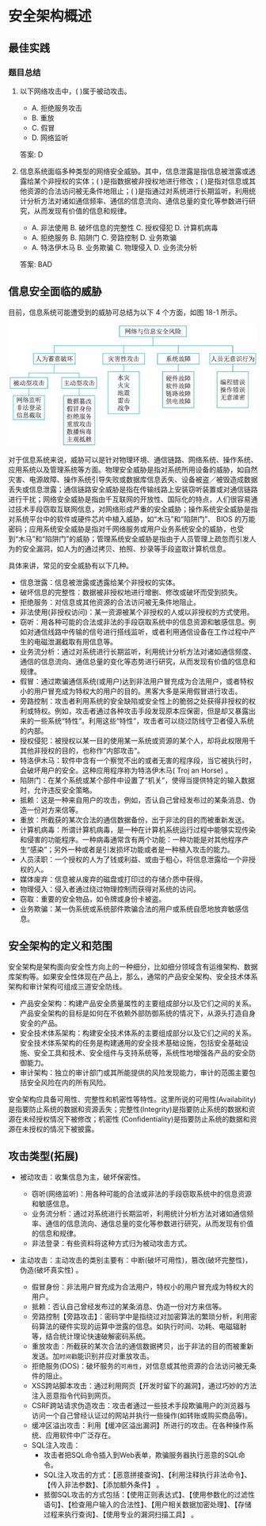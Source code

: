 # 安全架构概述


## 最佳实践


### 题目总结

1. 以下网络攻击中，(  )属于被动攻击。

    - A. 拒绝服务攻击
    - B. 重放
    - C. 假冒
    - D. 网络监听 

    答案: D

2. 信息系统面临多种类型的网络安全威胁。其中，信息泄露是指信息被泄露或透露给某个非授权的实体；(  )是指数据被非授权地进行修改；(  )是指对信息或其他资源的合法访问被无条件地阻止；(  )是指通过对系统进行长期监听，利用统计分析方法对诸如通信频率、通信的信息流向、通信总量的变化等参数进行研究，从而发现有价值的信息和规律。


    - A. 非法使用 B. 破坏信息的完整性 C. 授权侵犯 D. 计算机病毒
    - A. 拒绝服务 B. 陷阱门 C. 旁路控制 D. 业务欺骗
    - A. 特洛伊木马 B. 业务欺骗 C. 物理侵入 D. 业务流分析 

    答案: BAD




## 信息安全面临的威胁

目前，信息系统可能遭受到的威胁可总结为以下 4 个方面，如图 18-1 所示。

![alt text](1安全架构概述/信息系统受到的安全威胁.png)

对于信息系统来说，威胁可以是针对物理环境、通信链路、网络系统、操作系统、应用系统以及管理系统等方面。物理安全威胁是指对系统所用设备的威胁，如自然灾害、电源故障、操作系统引导失败或数据库信息丢失、设备被盗／被毁造成数据丢失或信息泄露；通信链路安全威胁是指在传输线路上安装窃听装置或对通信链路进行干扰；网络安全威胁是指由千互联网的开放性、国际化的特点，人们很容易通过技术手段窃取互联网信息，对网络形成严重的安全威胁；操作系统安全威胁是指对系统平台中的软件或硬件芯片中植入威胁，如“木马”和“陷阱门”、 BIOS 的万能密码；应用系统安全威胁是指对千网络服务或用户业务系统安全的威胁，也受到“木马”和“陷阱门”的威胁；管理系统安全威胁是指由于人员管理上疏忽而引发人为的安全漏洞，如人为的通过拷贝、拍照、抄录等手段盗取计算机信息。

具体来讲，常见的安全威胁有以下几种。

- 信息泄露：信息被泄露或透露给某个非授权的实体。
- 破坏信息的完整性：数据被非授权地进行增删、修改或破坏而受到损失。
- 拒绝服务：对信息或其他资源的合法访问被无条件地阻止。
- 非法使用(非授权访问)：某一资源被某个非授权的人或以非授权的方式使用。
- 窃听：用各种可能的合法或非法的手段窃取系统中的信息资源和敏感信息。例如对通信线路中传输的信号进行搭线监听，或者利用通信设备在工作过程中产生的电磁泄漏截取有用信息等。
- 业务流分析：通过对系统进行长期监听，利用统计分析方法对诸如通信频度、通信的信息流向、通信总量的变化等态势进行研究，从而发现有价值的信息和规律。
- 假冒：通过欺骗通信系统(或用户)达到非法用户冒充成为合法用户，或者特权小的用户冒充成为特权大的用户的目的。黑客大多是采用假冒进行攻击。
- 旁路控制：攻击者利用系统的安全缺陷或安全性上的脆弱之处获得非授权的权利或特权。例如，攻击者通过各种攻击手段发现原本应保密，但是却又暴露出来的一些系统“特性”。利用这些“特性”，攻击者可以绕过防线守卫者侵入系统的内部。
- 授权侵犯：被授权以某一目的使用某一系统或资源的某个人，却将此权限用千其他非授权的目的，也称作“内部攻击“。
- 特洛伊木马：软件中含有一个察觉不出的或者无害的程序段，当它被执行时，会破坏用户的安全。这种应用程序称为特洛伊木马( Troj an Horse) 。
- 陷阱门：在某个系统或某个部件中设置了“机关”，使得当提供特定的输入数据时，允许违反安全策略。
- 抵赖：这是一种来自用户的攻击，例如，否认自己曾经发布过的某条消息、伪造一份对方来信等。
- 重放：所截获的某次合法的通信数据备份，出于非法的目的而被重新发送。
- 计算机病毒：所谓计算机病毒，是一种在计算机系统运行过程中能够实现传染和侵害的功能程序。一种病毒通常含有两个功能：一种功能是对其他程序产生“感染”；另外一种或者是引发损坏功能或者是一种植入攻击的能力。
- 人员渎职：一个授权的人为了钱或利益、或由于粗心，将信息泄露给一个非授权的人。
- 媒体废弃：信息被从废弃的磁盘或打印过的存储介质中获得。
- 物理侵入：侵入者通过绕过物理控制而获得对系统的访问。
- 窃取：重要的安全物品，如令牌或身份卡被盗。
- 业务欺骗：某一伪系统或系统部件欺骗合法的用户或系统自愿地放弃敏感信息。

## 安全架构的定义和范围

安全架构是架构面向安全性方向上的一种细分，比如细分领域含有运维架构、数据库架构等。如果安全性体现在产品上，那么，通常的产品安全架构、安全技术体系架构和审计架构可组成三道安全防线。

- 产品安全架构：构建产品安全质量属性的主要组成部分以及它们之间的关系。产品安全架构的目标是如何在不依赖外部防御系统的情况下，从源头打造自身安全的产品。
- 安全技术体系架构：构建安全技术体系的主要组成部分以及它们之间的关系。安全技术体系架构的任务是构建通用的安全技术基础设施，包括安全基础设施、安全工具和技术、安全组件与支持系统等，系统性地增强各产品的安全防御能力。
- 审计架构：独立的审计部门或其所能提供的风险发现能力，审计的范围主要包括安全风险在内的所有风险。

安全架构应具备可用性、完整性和机密性等特性。这里所说的可用性(Availability)是指要防止系统的数据和资源丢失；完整性(Integrity)是指要防止系统的数据和资源在未经授权情况下被修改；机密性 (Confidentiality)是指要防止系统的数据和资源在未授权的情况下被披露。



## 攻击类型(拓展)

- 被动攻击：收集信息为主，破坏保密性。

    - 窃听(网络监听)：用各种可能的合法或非法的手段窃取系统中的信息资源和敏感信息。
    - 业务流分析：通过对系统进行长期监听，利用统计分析方法对诸如通信频率、通信的信息流向、通信总量的变化等参数进行研究，从而发现有价值的信息和规律。
    - 非法登录：有些资料将这种方式归为被动攻击方式。 

- 主动攻击：主动攻击的类别主要有：中断(破坏可用性)，篡改(破坏完整性)，伪造(破坏真实性) 。 

    - 假冒身份：非法用户冒充成为合法用户，特权小的用户冒充成为特权大的用户。
    - 抵赖：否认自己曾经发布过的某条消息、伪造一份对方来信等。
    - 旁路控制【旁路攻击】：密码学中是指绕过对加密算法的繁琐分析，利用密码算法的硬件实现的运算中泄露的信息。如执行时间、功耗、电磁辐射等，结合统计理论快速破解密码系统。
    - 重放攻击：所截获的某次合法的通信数据拷贝，出于非法的目的而被重新发送。加`时间戳`能识别并应对重放攻击。
    - 拒绝服务(DOS)：破坏服务的`可用性`，对信息或其他资源的合法访问被无条件的阻止。 
    - XSS跨站脚本攻击：通过利用网页【开发时留下的漏洞】，通过巧妙的方法注入恶意指令代码到网页。
    - CSRF跨站请求伪造攻击：攻击者通过一些技术手段欺骗用户的浏览器与访问一个自己曾经认证过的网站并执行一些操作(如转账或购买商品等)。 
    - 缓冲区溢出攻击：利用【缓冲区溢出漏洞】所进行的攻击。在各种操作系统、应用软件中广泛存在。
    - SQL注入攻击：
        - 攻击者把SQL命令插入到Web表单，欺骗服务器执行恶意的SQL命令。
        - SQL注入攻击的方式：【恶意拼接查询】、【利用注释执行非法命令】、【传入非法参数】、【添加额外条件】 。
        - 抵御SQL攻击的方式包括：【使用正则表达式】、【使用参数化的过滤性语句】、【检查用户输入的合法性】、【用户相关数据加密处理】、【存储过程来执行查询】、【使用专业的漏洞扫描工具】 。